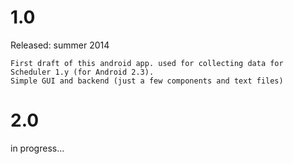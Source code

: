 # 1.0 
Released: summer 2014  
    
    First draft of this android app. used for collecting data for Scheduler 1.y (for Android 2.3).
    Simple GUI and backend (just a few components and text files)
    
# 2.0
in progress...